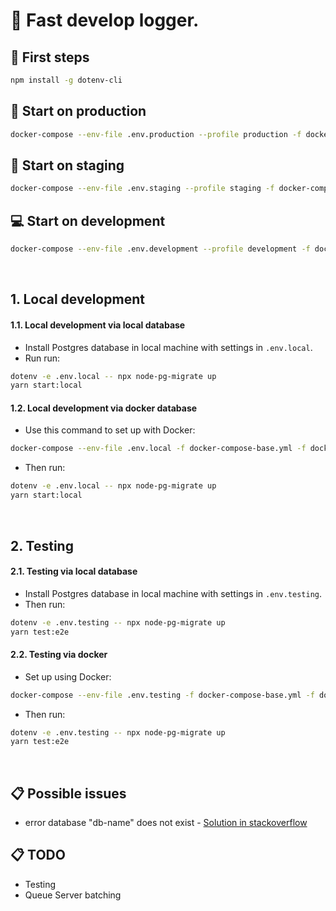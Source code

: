 # 🚀 Fast develop logger.

## 🌱 First steps

```bash
npm install -g dotenv-cli
```

## 🚀 Start on production

```bash
docker-compose --env-file .env.production --profile production -f docker-compose-base.yml -f docker-compose-prod.yml up --build
```

## 🚧 Start on staging

```bash
docker-compose --env-file .env.staging --profile staging -f docker-compose-base.yml -f docker-compose-stage.yml up --build
```

## 💻 Start on development

```bash
docker-compose --env-file .env.development --profile development -f docker-compose-base.yml -f docker-compose-dev.yml up --build
```

<br>

## 1. Local development

#### 1.1. Local development via local database

- Install Postgres database in local machine with settings in `.env.local`.
- Run run:

```bash
dotenv -e .env.local -- npx node-pg-migrate up
yarn start:local
```

#### 1.2. Local development via docker database

- Use this command to set up with Docker:

```bash
docker-compose --env-file .env.local -f docker-compose-base.yml -f docker-compose-local.yml up --build
```

- Then run:

```bash
dotenv -e .env.local -- npx node-pg-migrate up
yarn start:local
```

<br>

## 2. Testing

#### 2.1. Testing via local database

- Install Postgres database in local machine with settings in `.env.testing`.
- Then run:

```bash
dotenv -e .env.testing -- npx node-pg-migrate up
yarn test:e2e
```

#### 2.2. Testing via docker

- Set up using Docker:

```bash
docker-compose --env-file .env.testing -f docker-compose-base.yml -f docker-compose-test.yml up --build
```

- Then run:

```bash
dotenv -e .env.testing -- npx node-pg-migrate up
yarn test:e2e
```

<br>

## 📋 Possible issues

- error database "db-name" does not exist - [Solution in stackoverflow](https://stackoverflow.com/questions/48629799/postgres-image-is-not-creating-database)

## 📋 TODO

- Testing
- Queue Server batching
